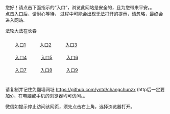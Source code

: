 您好！请点击下面指示的“入口”，浏览此网站是安全的，且为您带来平安。。 <br/>
点击入口后，请耐心等待， 过程中可能会出现无法打开的提示，请忽略，最终会进入网站. </br>

法轮大法在长春<br/>
<div style="padding:10px"><a style="margin:20px" target="_blank" href="https://dcxlpcxnve5jq.cloudfront.net/2Qpsp?cpwluzzi" id="ccLink1" rel="nofollow">入口1</a> <a target="_blank" style="margin:20px" href="https://d3c1f2zkpf1qwd.cloudfront.net/2Qpsp?aydoz" id="ccLink2" rel="nofollow">入口2</a> <a style="margin:20px" target="_blank" href="https://d3m90u9nmvl8su.cloudfront.net/2Qpsp?ndhoy" id="ccLink3" rel="nofollow">入口3</a></div>

<div style="padding:10px" ><a style="margin:20px" target="_blank" href="https://dcxlpcxnve5jq.cloudfront.net/2Qpsp?cpwluzzi" id="ccLink4" rel="nofollow">入口4</a> <a style="margin:20px" href="https://d3c1f2zkpf1qwd.cloudfront.net/2Qpsp?aydoz" target="_blank" id="ccLink5" rel="nofollow">入口5</a> <a style="margin:20px" href="https://d3m90u9nmvl8su.cloudfront.net/2Qpsp?ndhoy" target="_blank" id="ccLink6" rel="nofollow">入口6</a></div>

<div style="padding:10px"><a style="margin:20px" target="_blank" href="https://dcxlpcxnve5jq.cloudfront.net/2Qpsp?cpwluzzi" id="ccLink7" rel="nofollow">入口7</a> <a style="margin:20px" href="https://d3c1f2zkpf1qwd.cloudfront.net/2Qpsp?aydoz" target="_blank" id="ccLink8" rel="nofollow">入口8</a> <a style="margin:20px" target="_blank" href="https://d3m90u9nmvl8su.cloudfront.net/2Qpsp?ndhoy" id="ccLink9" rel="nofollow">入口9</a></div>

<br/>



请复制并记住免翻墙网址 https://github.com/yntd/changchunzx (http后一定要加s)，在电脑或手机的浏览器均可访问。。<br/>

微信如提示停止访问该网页，须先点击右上角，选择浏览器打开。
